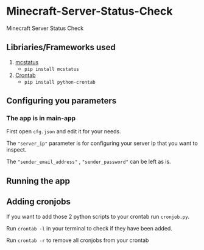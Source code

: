 # Minecraft-Server-Status-Check
Minecraft Server Status Check

## Libriaries/Frameworks used

1. [mcstatus](https://github.com/Dinnerbone/mcstatus)
    - `pip install mcstatus`
2. [Crontab](https://pypi.org/project/python-crontab/)
    - `pip install python-crontab`

## Configuring you parameters

### The app is in main-app

First open `cfg.json` and edit it for your needs.

The `"server_ip"` parameter is for configuring your server ip that you want to inspect.

The `"sender_email_address"` , `"sender_password"` can be left as is.

## Running the app



## Adding cronjobs

If you want to add those 2 python scripts to your crontab run `cronjob.py`.

Run `crontab -l` in your terminal to check if they have been added.

Run `crontab -r` to remove all cronjobs from your crontab
